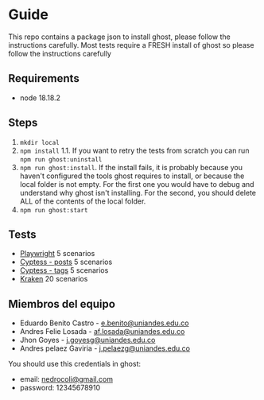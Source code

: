 # Guide

This repo contains a package json to install ghost, please follow the instructions carefully. Most tests require a FRESH install of ghost so please follow the instructions carefully

## Requirements

- node 18.18.2

## Steps 
1. `mkdir local`
2. `npm install`
  1.1. If you want to retry the tests from scratch you can run `npm run ghost:uninstall` 
3. `npm run ghost:install`. If the install fails, it is probably because you haven't configured the tools ghost requires to install, or because the local folder is not empty. For the first one you would have to debug and understand why ghost isn't installing. For the second, you should delete ALL of the contents of the local folder.
4. `npm run ghost:start`

## Tests

- [Playwright](./pruebas-e2e/playwright/README.md) 5 scenarios
- [Cyptess - posts](./pruebas-e2e/cypress/readme.md) 5 scenarios
- [Cyptess - tags](./cypress/e2e/ghost_testing.cy.js) 5 scenarios
- [Kraken](./kraken/README.md) 20 scenarios

## Miembros del equipo
- Eduardo Benito Castro - e.benito@uniandes.edu.co
- Andres Felie Losada - af.losada@uniandes.edu.co
- Jhon Goyes - j.goyesg@uniandes.edu.co
- Andres pelaez Gaviria - j.pelaezg@uniandes.edu.co

You should use this credentials in ghost:
- email: nedrocoli@gmail.com
- password: 12345678910
